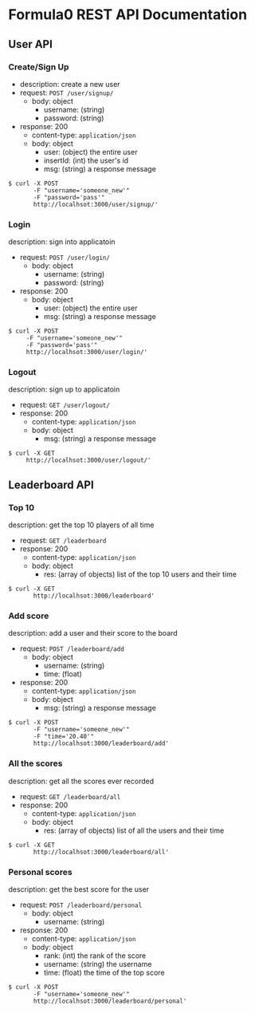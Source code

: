 # Formula0 REST API Documentation

## User API

### Create/Sign Up

- description: create a new user
- request: `POST /user/signup/`
    - body: object
      - username: (string)
      - password: (string)
- response: 200
    - content-type: `application/json`
    - body: object
      - user: (object) the entire user
      - insertId: (int) the user's id
      - msg: (string) a response message

```
$ curl -X POST
       -F "username='someone_new'"
       -F "password='pass'"
       http://localhsot:3000/user/signup/'
```


### Login
description: sign into applicatoin
- request: `POST /user/login/`
    - body: object
      - username: (string)
      - password: (string)
- response: 200
    - body: object
      - user: (object) the entire user
      - msg: (string) a response message

```
$ curl -X POST
     -F "username='someone_new'"
     -F "password='pass'"
     http://localhsot:3000/user/login/'
```

### Logout
description: sign up to applicatoin
 - request: `GET /user/logout/`
 - response: 200
   - content-type: `application/json`
   - body: object
        - msg: (string) a response message

```
$ curl -X GET
     http://localhsot:3000/user/logout/'
```

## Leaderboard API

### Top 10
description: get the top 10 players of all time
 - request: `GET /leaderboard`
 - response: 200
   - content-type: `application/json`
   - body: object
        - res: (array of objects) list of the top 10 users and their time

  ```
  $ curl -X GET
         http://localhsot:3000/leaderboard'
  ```


### Add score
description: add a user and their score to the board
 - request: `POST /leaderboard/add`
     - body: object
       - username: (string)
       - time: (float)
 - response: 200
   - content-type: `application/json`
   - body: object
        - msg: (string) a response message

  ```
  $ curl -X POST
         -F "username='someone_new'"
         -F "time='20.40'"
         http://localhsot:3000/leaderboard/add'
  ```


### All the scores
description: get all the scores ever recorded
 - request: `GET /leaderboard/all`
 - response: 200
   - content-type: `application/json`
   - body: object
        - res: (array of objects) list of all the users and their time

  ```
  $ curl -X GET
         http://localhsot:3000/leaderboard/all'
  ```


### Personal scores
description: get the best score for the user
 - request: `POST /leaderboard/personal`
     - body: object
       - username: (string)
 - response: 200
   - content-type: `application/json`
   - body: object
        - rank: (int) the rank of the score
        - username: (string) the username
        - time: (float) the time of the top score

  ```
  $ curl -X POST
         -F "username='someone_new'"
         http://localhsot:3000/leaderboard/personal'
  ```
